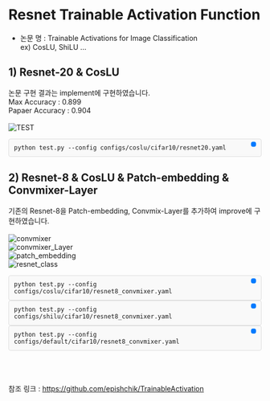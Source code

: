 # Resnet Trainable Activation Function
* 논문 명 : Trainable Activations for Image Classification  <br>
ex) CosLU, ShiLU ...<br>
## 1) Resnet-20 & CosLU  
논문 구현 결과는 implement에 구현하였습니다.<br>
Max Accuracy : 0.899<br>
Papaer Accuracy : 0.904<br> 
<br>
![TEST](https://github.com/user-attachments/assets/5b40b0cd-052d-4c3f-a6ff-ef46002fa2d0)  

<div style="position: relative; background: #f9f9f9; border: 1px solid #ddd; border-radius: 4px; padding: 10px; font-family: monospace;">
<code id="code1">python test.py --config configs/coslu/cifar10/resnet20.yaml</code>
<button onclick="copyToClipboard('code1')" style="position: absolute; top: 5px; right: 10px; background: #007bff; color: white; border: none; border-radius: 4px; padding: 5px; cursor: pointer;">
</div>  

## 2) Resnet-8 & CosLU & Patch-embedding & Convmixer-Layer  
기존의 Resnet-8을 Patch-embedding, Convmix-Layer를 추가하여 improve에 구현하였습니다. <br><br>
![convmixer](https://github.com/user-attachments/assets/91dcb285-94c3-4ed7-ab74-ca1919ee0a75)  
![convmixer_Layer](https://github.com/user-attachments/assets/ea18f21b-dab7-47b1-bbc1-3054ff9aaceb)  
![patch_embedding](https://github.com/user-attachments/assets/973dbaf3-d1ac-4172-81d2-cedd4a8601cd)  
![resnet_class](https://github.com/user-attachments/assets/f1094aca-f9a1-4510-9b92-ba27cb1cb5f6)  
  
<div style="position: relative; background: #f9f9f9; border: 1px solid #ddd; border-radius: 4px; padding: 10px; font-family: monospace;">
<code id="code2">python test.py --config configs/coslu/cifar10/resnet8_convmixer.yaml</code>
<button onclick="copyToClipboard('code2')" style="position: absolute; top: 5px; right: 10px; background: #007bff; color: white; border: none; border-radius: 4px; padding: 5px; cursor: pointer;">
</div>  
<div style="position: relative; background: #f9f9f9; border: 1px solid #ddd; border-radius: 4px; padding: 10px; font-family: monospace;">
<code id="code2">python test.py --config configs/shilu/cifar10/resnet8_convmixer.yaml</code>
<button onclick="copyToClipboard('code2')" style="position: absolute; top: 5px; right: 10px; background: #007bff; color: white; border: none; border-radius: 4px; padding: 5px; cursor: pointer;">
</div>
<div style="position: relative; background: #f9f9f9; border: 1px solid #ddd; border-radius: 4px; padding: 10px; font-family: monospace;">
<code id="code2">python test.py --config configs/default/cifar10/resnet8_convmixer.yaml</code>
<button onclick="copyToClipboard('code2')" style="position: absolute; top: 5px; right: 10px; background: #007bff; color: white; border: none; border-radius: 4px; padding: 5px; cursor: pointer;">
</div>
  
<br><br><br>
참조 링크 : https://github.com/epishchik/TrainableActivation 

